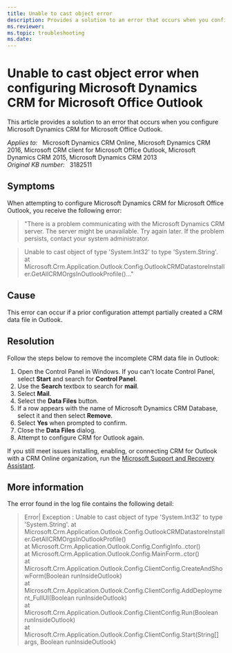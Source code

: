 ```yaml
---
title: Unable to cast object error
description: Provides a solution to an error that occurs when you configure Microsoft Dynamics CRM for Microsoft Office Outlook.
ms.reviewer: 
ms.topic: troubleshooting
ms.date: 
---
```

# Unable to cast object error when configuring Microsoft Dynamics CRM for Microsoft Office Outlook

This article provides a solution to an error that occurs when you configure Microsoft Dynamics CRM for Microsoft Office Outlook.

_Applies to:_ &nbsp; Microsoft Dynamics CRM Online, Microsoft Dynamics CRM 2016, Microsoft CRM client for Microsoft Office Outlook, Microsoft Dynamics CRM 2015, Microsoft Dynamics CRM 2013  
_Original KB number:_ &nbsp; 3182511

## Symptoms

When attempting to configure Microsoft Dynamics CRM for Microsoft Office Outlook, you receive the following error:

> "There is a problem communicating with the Microsoft Dynamics CRM server. The server might be unavailable. Try again later. If the problem persists, contact your system administrator.

> Unable to cast object of type 'System.Int32' to type 'System.String'. at Microsoft.Crm.Application.Outlook.Config.OutlookCRMDatastoreInstaller.GetAllCRMOrgsInOutlookProfile()..."

## Cause

This error can occur if a prior configuration attempt partially created a CRM data file in Outlook.

## Resolution

Follow the steps below to remove the incomplete CRM data file in Outlook:

1. Open the Control Panel in Windows. If you can't locate Control Panel, select **Start** and search for **Control Panel**.
2. Use the **Search** textbox to search for **mail**.
3. Select **Mail**.
4. Select the **Data Files** button.
5. If a row appears with the name of Microsoft Dynamics CRM Database, select it and then select **Remove**.
6. Select **Yes** when prompted to confirm.
7. Close the **Data Files** dialog.
8. Attempt to configure CRM for Outlook again.

If you still meet issues installing, enabling, or connecting CRM for Outlook with a CRM Online organization, run the [Microsoft Support and Recovery Assistant](/office/about-the-microsoft-support-and-recovery-assistant-e90bb691-c2a7-4697-a94f-88836856c72f).

## More information

The error found in the log file contains the following detail:

> Error| Exception : Unable to cast object of type 'System.Int32' to type 'System.String'. at Microsoft.Crm.Application.Outlook.Config.OutlookCRMDatastoreInstaller.GetAllCRMOrgsInOutlookProfile()  
 at Microsoft.Crm.Application.Outlook.Config.ConfigInfo..ctor()  
 at Microsoft.Crm.Application.Outlook.Config.MainForm..ctor()  
 at Microsoft.Crm.Application.Outlook.Config.ClientConfig.CreateAndShowForm(Boolean runInsideOutlook)  
 at Microsoft.Crm.Application.Outlook.Config.ClientConfig.AddDeployment_FullUI(Boolean runInsideOutlook)  
 at Microsoft.Crm.Application.Outlook.Config.ClientConfig.Run(Boolean runInsideOutlook)  
 at Microsoft.Crm.Application.Outlook.Config.ClientConfig.Start(String[] args, Boolean runInsideOutlook)
